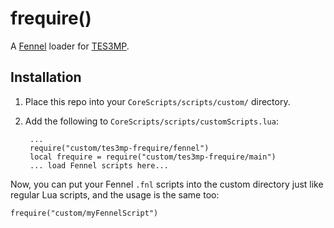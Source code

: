 # frequire()

A [Fennel](https://fennel-lang.org/) loader for [TES3MP](https://tes3mp.com/).

## Installation

1. Place this repo into your `CoreScripts/scripts/custom/` directory.

1. Add the following to `CoreScripts/scripts/customScripts.lua`:

        ...
        require("custom/tes3mp-frequire/fennel")
        local frequire = require("custom/tes3mp-frequire/main")
        ... load Fennel scripts here...

Now, you can put your Fennel `.fnl` scripts into the custom directory just like regular Lua scripts, and the usage is the same too:

    frequire("custom/myFennelScript")
